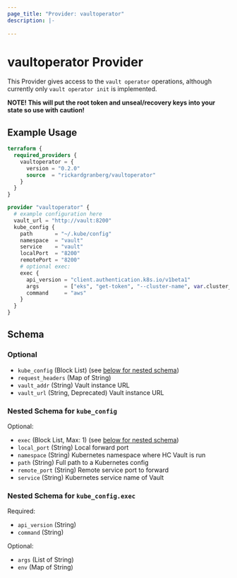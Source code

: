 ```yaml
---
page_title: "Provider: vaultoperator"
description: |-
  
---
```


# vaultoperator Provider

This Provider gives access to the `vault operator` operations, although currently only `vault operator init` is implemented.

**NOTE! This will put the root token and unseal/recovery keys into your state so use with caution!**


## Example Usage

```terraform
terraform {
  required_providers {
    vaultoperator = {
      version = "0.2.0"
      source  = "rickardgranberg/vaultoperator"
    }
  }
}

provider "vaultoperator" {
  # example configuration here
  vault_url = "http://vault:8200"
  kube_config {
    path       = "~/.kube/config"
    namespace  = "vault"
    service    = "vault"
    localPort  = "8200"
    remotePort = "8200"
    # optional exec:
    exec {
      api_version = "client.authentication.k8s.io/v1beta1"
      args        = ["eks", "get-token", "--cluster-name", var.cluster_name]
      command     = "aws"
    }
  }
}
```

<!-- schema generated by tfplugindocs -->
## Schema

### Optional

- `kube_config` (Block List) (see [below for nested schema](#nestedblock--kube_config))
- `request_headers` (Map of String)
- `vault_addr` (String) Vault instance URL
- `vault_url` (String, Deprecated) Vault instance URL

<a id="nestedblock--kube_config"></a>
### Nested Schema for `kube_config`

Optional:

- `exec` (Block List, Max: 1) (see [below for nested schema](#nestedblock--kube_config--exec))
- `local_port` (String) Local forward port
- `namespace` (String) Kubernetes namespace where HC Vault is run
- `path` (String) Full path to a Kubernetes config
- `remote_port` (String) Remote service port to forward
- `service` (String) Kubernetes service name of Vault

<a id="nestedblock--kube_config--exec"></a>
### Nested Schema for `kube_config.exec`

Required:

- `api_version` (String)
- `command` (String)

Optional:

- `args` (List of String)
- `env` (Map of String)
